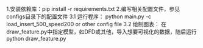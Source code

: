 1.安装依赖库：pip install -r requirements.txt
2.编写相关配置文件，参见configs目录下的配置文件
3.1 运行程序：
    python main.py -c load_insert_500_speed200 or other config file
3.2 绘制图表：
    在draw_feature.py中指定模型，如DFD或其他，导入想要可视化的数据，随后运行
    python draw_feature.py




